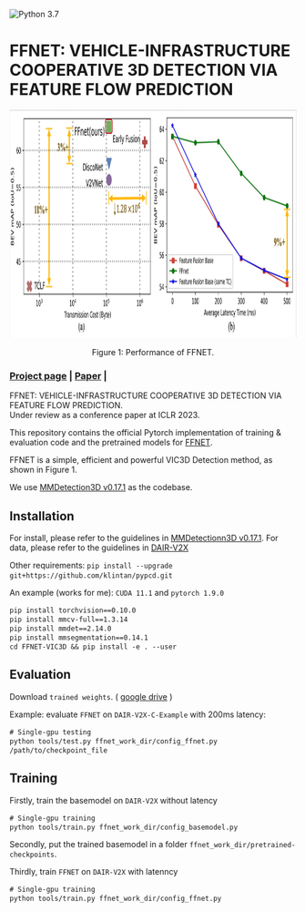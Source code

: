 ![Python 3.7](https://img.shields.io/badge/python-3.7-green.svg)

# FFNET: VEHICLE-INFRASTRUCTURE COOPERATIVE 3D DETECTION VIA FEATURE FLOW PREDICTION

<!-- ![image](resources/image.png) -->
<div align="center">
  <img src="./resources/ffnet_image.png" height="400">
</div>
<p align="center">
  Figure 1: Performance of FFNET.
</p>

### [Project page](https://anonymous.4open.science/r/FFNet-VIC3D-ICLR3614) | [Paper](https://drive.google.com/file/d/1bSgu2f6X4Y9ZSxEHbMGHubgG909TJe3m/view?usp=sharing) |

FFNET: VEHICLE-INFRASTRUCTURE COOPERATIVE 3D DETECTION VIA FEATURE FLOW PREDICTION.<br>
Under review as a conference paper at ICLR 2023.

This repository contains the official Pytorch implementation of training & evaluation code and the pretrained models for [FFNET](./paper/FFNET_ICLR2023.pdf).

FFNET is a simple, efficient and powerful VIC3D Detection method, as shown in Figure 1.

We use [MMDetection3D v0.17.1](https://github.com/open-mmlab/mmdetection3d/tree/v0.17.1) as the codebase.


## Installation

For install, please refer to the guidelines in [MMDetectionn3D v0.17.1](https://github.com/open-mmlab/mmdetection3d/tree/v0.17.1).
For data, please refer to the guidelines in [DAIR-V2X](https://thudair.baai.ac.cn/cooptest)

Other requirements:
```pip install --upgrade git+https://github.com/klintan/pypcd.git```

An example (works for me): ```CUDA 11.1``` and  ```pytorch 1.9.0``` 

```
pip install torchvision==0.10.0
pip install mmcv-full==1.3.14
pip install mmdet==2.14.0
pip install mmsegmentation==0.14.1
cd FFNET-VIC3D && pip install -e . --user
```

## Evaluation

Download `trained weights`. 
(
[google drive](https://drive.google.com/drive/folders/1GAku0G0iR9DsBxCbfENWMJ27c5lYUeQA?usp=sharing)
)

Example: evaluate ```FFNET``` on ```DAIR-V2X-C-Example``` with 200ms latency:

```
# Single-gpu testing
python tools/test.py ffnet_work_dir/config_ffnet.py /path/to/checkpoint_file
```

## Training

Firstly, train the basemodel on ```DAIR-V2X``` without latency
```
# Single-gpu training
python tools/train.py ffnet_work_dir/config_basemodel.py 
```

Secondly, put the trained basemodel in a folder ```ffnet_work_dir/pretrained-checkpoints```.

Thirdly, train ```FFNET``` on ```DAIR-V2X``` with latenncy

```
# Single-gpu training
python tools/train.py ffnet_work_dir/config_ffnet.py  
```